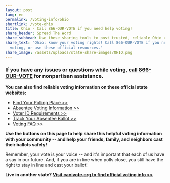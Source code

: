 ```yaml
---
layout: post
lang: en
permalink: /voting-info/ohio
shortlink: /vote-ohio
title: Ohio - Call 866-OUR-VOTE if you need help voting!
share_header: Spread The Word
share_subhead: Use these sharing tools to post trusted, reliable Ohio voting information!
share_text: "Ohio: know your voting rights! Call 866-OUR-VOTE if you need help
  voting, or use these official resources."
share_image: /assets/uploads/state-share-images/OHIO.png
---
```

### **If you have any issues or questions while voting, [call 866-OUR-VOTE](tel:8666878683) for nonpartisan assistance.**

**You can also find reliable voting information on these official state websites:**

* [Find Your Polling Place >>](https://www.sos.state.oh.us/elections/voters/toolkit/polling-location/)
* [Absentee Voting Information >>](https://www.sos.state.oh.us/elections/voters/absentee-voting/#byMail)
* [Voter ID Requirements >>](https://www.sos.state.oh.us/elections/voters/id-requirements/)
* [Track Your Absentee Ballot >>](https://www.sos.state.oh.us/elections/voters/toolkit/ballot-tracking/)
* [Voting FAQ >>](https://docs.google.com/document/d/1HJOUuRLqZdH0SOIfuJ9UvZUmc5uHoJbVuesQr88Rwvo/edit?usp=sharing)

**Use the buttons on this page to help share this helpful voting information with your community -- and help your friends, family, and neighbors cast their ballots safely!**

Remember, your vote is your voice -- and it's important that each of us have a say in our future. And, if you are in line when polls close, you still have the right to stay in line and cast your ballot!

**Live in another state? [Visit canivote.org to find official voting info >>](https://canivote.org)**